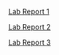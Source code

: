 [Lab Report 1](https://adhithiganesan.github.io/cse15l-lab-reports/lab-report-1-week-2)

[Lab Report 2](https://adhithiganesan.github.io/cse15l-lab-reports/lab-report-1-week-4)

[Lab Report 3](https://adhithiganesan.github.io/cse15l-lab-reports/lab-report-1-week-6)